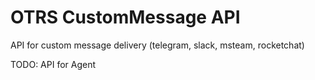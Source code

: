 # OTRS CustomMessage API
 API for custom message delivery (telegram, slack, msteam, rocketchat)

TODO: API for Agent